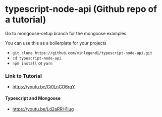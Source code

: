 # typescript-node-api (Github repo of a tutorial)

Go to mongoose-setup branch for the mongoose examples

You can use this as a boilerplate for your projects
- `git clone https://github.com/vinlegend1/typescript-node-api.git`
- `cd typescript-node-api`
- `npm install` or `yarn`

### Link to Tutorial
- https://youtu.be/Ci0LnCO6rqY

#### Typescript and Mongoose
- https://youtu.be/Ld2aRRH1iug
